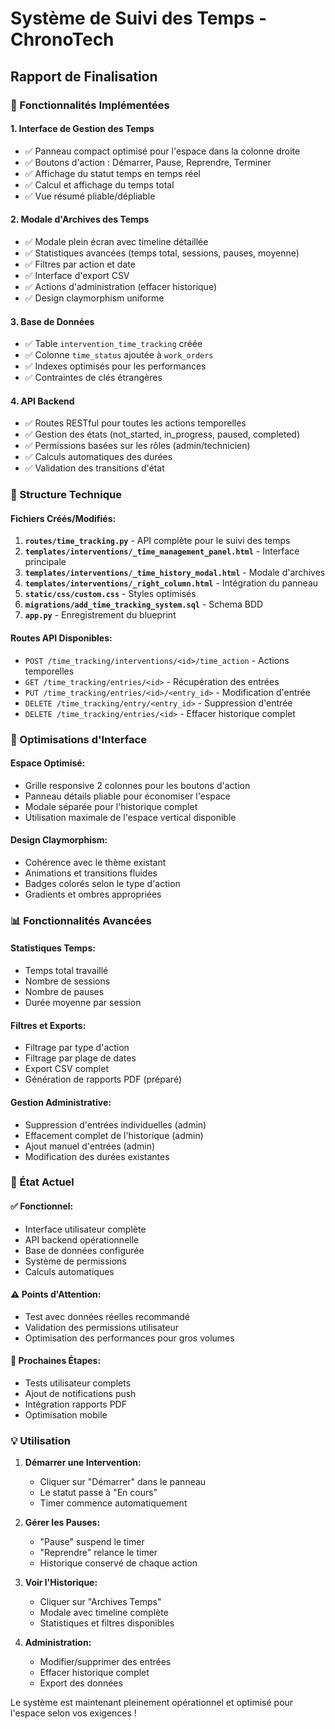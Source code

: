 # Système de Suivi des Temps - ChronoTech
## Rapport de Finalisation

### 🎯 Fonctionnalités Implémentées

#### 1. **Interface de Gestion des Temps**
- ✅ Panneau compact optimisé pour l'espace dans la colonne droite
- ✅ Boutons d'action : Démarrer, Pause, Reprendre, Terminer
- ✅ Affichage du statut temps en temps réel
- ✅ Calcul et affichage du temps total
- ✅ Vue résumé pliable/dépliable

#### 2. **Modale d'Archives des Temps**
- ✅ Modale plein écran avec timeline détaillée
- ✅ Statistiques avancées (temps total, sessions, pauses, moyenne)
- ✅ Filtres par action et date
- ✅ Interface d'export CSV
- ✅ Actions d'administration (effacer historique)
- ✅ Design claymorphism uniforme

#### 3. **Base de Données**
- ✅ Table `intervention_time_tracking` créée
- ✅ Colonne `time_status` ajoutée à `work_orders`
- ✅ Indexes optimisés pour les performances
- ✅ Contraintes de clés étrangères

#### 4. **API Backend**
- ✅ Routes RESTful pour toutes les actions temporelles
- ✅ Gestion des états (not_started, in_progress, paused, completed)
- ✅ Permissions basées sur les rôles (admin/technicien)
- ✅ Calculs automatiques des durées
- ✅ Validation des transitions d'état

### 🔧 Structure Technique

#### Fichiers Créés/Modifiés:
1. **`routes/time_tracking.py`** - API complète pour le suivi des temps
2. **`templates/interventions/_time_management_panel.html`** - Interface principale
3. **`templates/interventions/_time_history_modal.html`** - Modale d'archives
4. **`templates/interventions/_right_column.html`** - Intégration du panneau
5. **`static/css/custom.css`** - Styles optimisés
6. **`migrations/add_time_tracking_system.sql`** - Schema BDD
7. **`app.py`** - Enregistrement du blueprint

#### Routes API Disponibles:
- `POST /time_tracking/interventions/<id>/time_action` - Actions temporelles
- `GET /time_tracking/entries/<id>` - Récupération des entrées
- `PUT /time_tracking/entries/<id>/<entry_id>` - Modification d'entrée
- `DELETE /time_tracking/entry/<entry_id>` - Suppression d'entrée
- `DELETE /time_tracking/entries/<id>` - Effacer historique complet

### 🎨 Optimisations d'Interface

#### Espace Optimisé:
- Grille responsive 2 colonnes pour les boutons d'action
- Panneau détails pliable pour économiser l'espace
- Modale séparée pour l'historique complet
- Utilisation maximale de l'espace vertical disponible

#### Design Claymorphism:
- Cohérence avec le thème existant
- Animations et transitions fluides
- Badges colorés selon le type d'action
- Gradients et ombres appropriées

### 📊 Fonctionnalités Avancées

#### Statistiques Temps:
- Temps total travaillé
- Nombre de sessions
- Nombre de pauses
- Durée moyenne par session

#### Filtres et Exports:
- Filtrage par type d'action
- Filtrage par plage de dates
- Export CSV complet
- Génération de rapports PDF (préparé)

#### Gestion Administrative:
- Suppression d'entrées individuelles (admin)
- Effacement complet de l'historique (admin)
- Ajout manuel d'entrées (admin)
- Modification des durées existantes

### 🚀 État Actuel

#### ✅ Fonctionnel:
- Interface utilisateur complète
- API backend opérationnelle
- Base de données configurée
- Système de permissions
- Calculs automatiques

#### ⚠️ Points d'Attention:
- Test avec données réelles recommandé
- Validation des permissions utilisateur
- Optimisation des performances pour gros volumes

#### 🔄 Prochaines Étapes:
- Tests utilisateur complets
- Ajout de notifications push
- Intégration rapports PDF
- Optimisation mobile

### 💡 Utilisation

1. **Démarrer une Intervention:**
   - Cliquer sur "Démarrer" dans le panneau
   - Le statut passe à "En cours"
   - Timer commence automatiquement

2. **Gérer les Pauses:**
   - "Pause" suspend le timer
   - "Reprendre" relance le timer
   - Historique conservé de chaque action

3. **Voir l'Historique:**
   - Cliquer sur "Archives Temps"
   - Modale avec timeline complète
   - Statistiques et filtres disponibles

4. **Administration:**
   - Modifier/supprimer des entrées
   - Effacer historique complet
   - Export des données

Le système est maintenant pleinement opérationnel et optimisé pour l'espace selon vos exigences !
